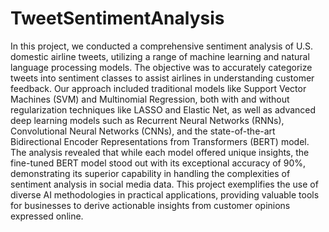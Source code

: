# TweetSentimentAnalysis


In this project, we conducted a comprehensive sentiment analysis of U.S. domestic airline tweets, utilizing a range of machine learning and natural language processing models. The objective was to accurately categorize tweets into sentiment classes to assist airlines in understanding customer feedback. Our approach included traditional models like Support Vector Machines (SVM) and Multinomial Regression, both with and without regularization techniques like LASSO and Elastic Net, as well as advanced deep learning models such as Recurrent Neural Networks (RNNs), Convolutional Neural Networks (CNNs), and the state-of-the-art Bidirectional Encoder Representations from Transformers (BERT) model. The analysis revealed that while each model offered unique insights, the fine-tuned BERT model stood out with its exceptional accuracy of 90%, demonstrating its superior capability in handling the complexities of sentiment analysis in social media data. This project exemplifies the use of diverse AI methodologies in practical applications, providing valuable tools for businesses to derive actionable insights from customer opinions expressed online.
